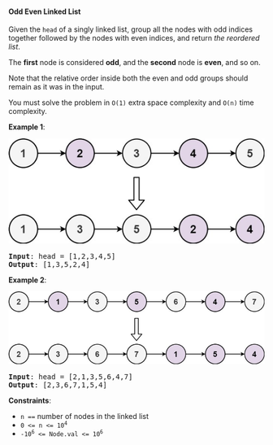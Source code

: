 #### Odd Even Linked List
Given the  `head`  of a singly linked list, group all the nodes with odd indices together followed by the nodes with even indices, and return  _the reordered list_.

The  **first**  node is considered  **odd**, and the  **second**  node is  **even**, and so on.

Note that the relative order inside both the even and odd groups should remain as it was in the input.

You must solve the problem in  `O(1)` extra space complexity and  `O(n)`  time complexity.

**Example 1**:

![](example_1.jpg)
<pre><b>Input</b>: head = [1,2,3,4,5]
<b>Output</b>: [1,3,5,2,4]
</pre>

**Example 2**:

![](example_2.jpg)
<pre><b>Input</b>: head = [2,1,3,5,6,4,7]
<b>Output</b>: [2,3,6,7,1,5,4]
</pre>

**Constraints**:
* `n ==` number of nodes in the linked list
* <code>0 <= n <= 10<sup>4</sup></code>
* <code>-10<sup>6</sup> <= Node.val <= 10<sup>6</sup>
